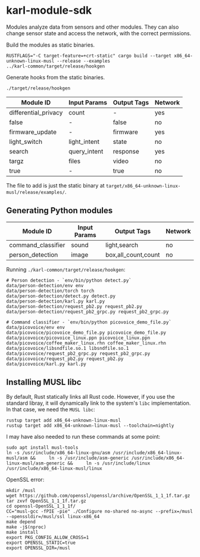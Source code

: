 # karl-module-sdk

Modules analyze data from sensors and other modules. They can also change
sensor state and access the network, with the correct permissions.

Build the modules as static binaries.

```
RUSTFLAGS="-C target-feature=+crt-static" cargo build --target x86_64-unknown-linux-musl --release --examples
../karl-common/target/release/hookgen
```

Generate hooks from the static binaries.

```
./target/release/hookgen
```

| Module ID            | Input Params | Output Tags | Network |
| -------------------- | ------------ | ----------- | ------- |
| differential_privacy | count        | -           | yes     |
| false                | -            | false       | no      |
| firmware_update      | -            | firmware    | yes     |
| light_switch         | light_intent | state       | no      |
| search               | query_intent | response    | yes     |
| targz                | files        | video       | no      |
| true                 | -            | true        | no      |

The file to add is just the static binary at
`target/x86_64-unknown-linux-musl/release/examples/`.

## Generating Python modules

| Module ID          | Input Params | Output Tags         | Network |
| ------------------ | ------------ | ------------------- | ------- |
| command_classifier | sound        | light,search        | no      |
| person_detection   | image        | box,all_count,count | no      |

Running `./karl-common/target/release/hookgen`:

```
# Person detection - `env/bin/python detect.py`
data/person-detection/env env
data/person-detection/torch torch
data/person-detection/detect.py detect.py
data/person-detection/karl.py karl.py
data/person-detection/request_pb2.py request_pb2.py
data/person-detection/request_pb2_grpc.py request_pb2_grpc.py

# Command classifier - `env/bin/python picovoice_demo_file.py`
data/picovoice/env env
data/picovoice/picovoice_demo_file.py picovoice_demo_file.py
data/picovoice/picovoice_linux.ppn picovoice_linux.ppn
data/picovoice/coffee_maker_linux.rhn coffee_maker_linux.rhn
data/picovoice/libsndfile.so.1 libsndfile.so.1
data/picovoice/request_pb2_grpc.py request_pb2_grpc.py
data/picovoice/request_pb2.py request_pb2.py
data/picovoice/karl.py karl.py
```

## Installing MUSL libc

By default, Rust statically links all Rust code. However, if you use the
standard libray, it will dynamically link to the system's `libc` implementation.
In that case, we need the `MUSL libc`:

```
rustup target add x86_64-unknown-linux-musl
rustup target add x86_64-unknown-linux-musl --toolchain=nightly
```

I may have also needed to run these commands at some point:

```
sudo apt install musl-tools
ln -s /usr/include/x86_64-linux-gnu/asm /usr/include/x86_64-linux-musl/asm &&     ln -s /usr/include/asm-generic /usr/include/x86_64-linux-musl/asm-generic &&     ln -s /usr/include/linux /usr/include/x86_64-linux-musl/linux
```

OpenSSL error:

```
mkdir /musl
wget https://github.com/openssl/openssl/archive/OpenSSL_1_1_1f.tar.gz
tar zxvf OpenSSL_1_1_1f.tar.gz
cd openssl-OpenSSL_1_1_1f/
CC="musl-gcc -fPIE -pie" ./Configure no-shared no-async --prefix=/musl --openssldir=/musl/ssl linux-x86_64
make depend
make -j$(nproc)
make install
export PKG_CONFIG_ALLOW_CROSS=1
export OPENSSL_STATIC=true
export OPENSSL_DIR=/musl
```
